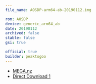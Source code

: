 ```yaml
---
file_name: AOSDP-arm64-ab-20190112.img

rom: AOSDP
device: generic_arm64_ab
date: 20190112
archived: false
stable: false
gsi: true

official: true
builder: peaktogoo
---
```

<!-- Insert downloads here: -->

* [MEGA.nz](https://mega.nz/#!SzoVxKja!rgh2S8Xnsw5JgNwN5km74vaNneLb3sbXnu69llJpIzQ)
* [Direct Download 1](https://par01.downloads.aosdp.com/gsi/ARM64_AB/20190112/)
